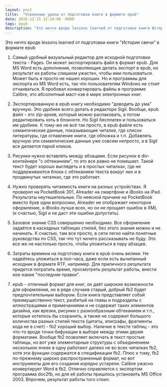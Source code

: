 ```yaml
---
layout: post
title:  "Усвоенные уроки от подготовки книги в формате epub"
date: 2016-12-15 12:34:00 -0000
tags: epub
description: "Это нечто вроде lessons learned от подготовки книги История свечи в формате epub."
---
```


Это нечто вроде lessons learned от подготовки книги "История свечи" в формате epub

1. Самый удобный визуальный редактор для исходной подготовки текста - Pages. Он может экспортировать файл в формат epub. Для MS Word есть дополнения, позволяющие делать экспорт в epub, но результат их работы слишком ужастен, чтобы ими пользоваться. Может быть я просто не нашел хороших. Но и программы для экспорта из MS Word есть, так что пользователям Windows не стоит отчаиваться. Я пробовал конвертировать файлы в программе Calibre, это абсолютный маст-хэв в мире электронных книг.

2. Экспортированную в epub книгу необходимо "доводить до ума" вручную. Это удобнее всего делать в редакторе Sigil. Вообще, epub файл - это zip-архив, который можно распаковать, а потом редактировать хоть в блокноте. Но Sigil бесплатен и пользоваться им удобнее. К тому-же не всё так просто, в epub файле есть семантические данные, показывающие читалке, где список литературы, где оглавление книги, где обложка и т.п. Добавлять вручную эти семантические данные уже совсем непросто, а в Sigil все делается парой кликов.
	
3. Рисунки нужно вставлять между абзацами. Если рисунок в div-контейнере "с обтеканием", то это все равно не помешает. Такой текст будет хорошо выглядеть и в простых читалках, где не поддерживаются блоки с обтеканием текста вокруг них и в продвинутых читалках, где это работает.
	
4. Нужно проверять читаемость книги на разных устройствах. Я проверял на PocketBook 301, Alreader на смартфоне и iBooks на iPad. Результаты неутешительные. По неясной причине на PocketBook вместо букв одни вопросики, Alreader не отображает некоторое оформление, а iBooks лучше всех, но он не прощает ошибок в XML (к счастью, Sigil и не даст эти ошибки допустить).
	
5. Базовое знание CSS совершенно необходимо. Все оформление задаётся в каскадных таблицах стилей, без этого знания можно и не начинать. К счастью, там все просто, в сети легко найти понятные руководства по CSS, так что тут ничего рассказывать не буду. Это все же не настолько просто, чтобы уложиться в пару абзацев.
	
6. Затраты времени на подготовку книги в epub очень велики. Не надейтесь уложиться в пол-часа, даже если есть вычитанный исходник в формате RTF, например. Для приличного результата придется потратить время, просмотреть результат работы, внести кое-какие "последние правки".
	
7. epub - отличный формат для книг, он даёт широкие возможности для оформления, но в ряде случаев старый, добрый fb2 будет предпочтительным выбором. Если книга представляет собой преимущественно текст, разбитый на главы и подразделы с иллюстрациями и примечаниями и не содержит таких элементов дизайна, как врезки, рисунки с разнообразным обтеканием и т.п., которые хотелось бы сохранить, а также не содержит большого количества разных стилей текста (цитаты, эпиграфы, фрагменты кода не в счет) - fb2 хороший выбор. Наличие в тексте таблиц - это что-то вроде точки бифукации в выборе между этими двумя форматами. Вообще fb2 позволяет включать в текст простые таблицы, но вот уже элементарные структуры с объединением нескольких ячеек в одну работают далеко не во всех читалках fb2, хотя эти функции содержатся в спецификации fb2. Плюс к тому, fb2 по-прежнему широко распространенный формат, но вот инструменты для его создания изрядно устарели. Calibre ужасно конвертирует Word в fb2. Отлично справляется с экспортом программа doc2fb, но для её работы пришлось установить MS Office 2003. Впрочем, результат работы того стоил.
